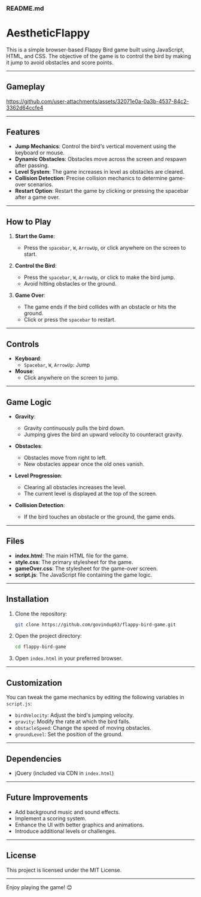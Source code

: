 ### README.md  

# AestheticFlappy

This is a simple browser-based Flappy Bird game built using JavaScript, HTML, and CSS. The objective of the game is to control the bird by making it jump to avoid obstacles and score points.  

---

## Gameplay



https://github.com/user-attachments/assets/32071e0a-0a3b-4537-84c2-3362d64ccfe4

---

## Features  

- **Jump Mechanics**: Control the bird's vertical movement using the keyboard or mouse.  
- **Dynamic Obstacles**: Obstacles move across the screen and respawn after passing.  
- **Level System**: The game increases in level as obstacles are cleared.  
- **Collision Detection**: Precise collision mechanics to determine game-over scenarios.  
- **Restart Option**: Restart the game by clicking or pressing the spacebar after a game over.  

---

## How to Play  

1. **Start the Game**:  
   - Press the `spacebar`, `W`, `ArrowUp`, or click anywhere on the screen to start.  

2. **Control the Bird**:  
   - Press the `spacebar`, `W`, `ArrowUp`, or click to make the bird jump.  
   - Avoid hitting obstacles or the ground.  

3. **Game Over**:  
   - The game ends if the bird collides with an obstacle or hits the ground.  
   - Click or press the `spacebar` to restart.  

---

## Controls  

- **Keyboard**:  
  - `Spacebar`, `W`, `ArrowUp`: Jump  
- **Mouse**:  
  - Click anywhere on the screen to jump.  

---

## Game Logic  

- **Gravity**:  
  - Gravity continuously pulls the bird down.  
  - Jumping gives the bird an upward velocity to counteract gravity.  

- **Obstacles**:  
  - Obstacles move from right to left.  
  - New obstacles appear once the old ones vanish.  

- **Level Progression**:  
  - Clearing all obstacles increases the level.  
  - The current level is displayed at the top of the screen.  

- **Collision Detection**:  
  - If the bird touches an obstacle or the ground, the game ends.  

---

## Files  

- **index.html**: The main HTML file for the game.  
- **style.css**: The primary stylesheet for the game.  
- **gameOver.css**: The stylesheet for the game-over screen.  
- **script.js**: The JavaScript file containing the game logic.  

---

## Installation  

1. Clone the repository:  
   ```bash  
   git clone https://github.com/govindup63/flappy-bird-game.git  
   ```  

2. Open the project directory:  
   ```bash  
   cd flappy-bird-game  
   ```  

3. Open `index.html` in your preferred browser.  

---

## Customization  

You can tweak the game mechanics by editing the following variables in `script.js`:  

- `birdVelocity`: Adjust the bird's jumping velocity.  
- `gravity`: Modify the rate at which the bird falls.  
- `obstacleSpeed`: Change the speed of moving obstacles.  
- `groundLevel`: Set the position of the ground.  

---

## Dependencies  

- jQuery (included via CDN in `index.html`)  

---

## Future Improvements  

- Add background music and sound effects.  
- Implement a scoring system.  
- Enhance the UI with better graphics and animations.  
- Introduce additional levels or challenges.  

---

## License  

This project is licensed under the MIT License.  

---

Enjoy playing the game! 😊  
